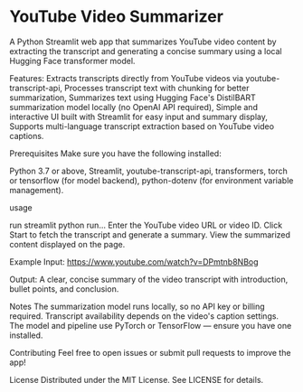 # YouTube Video Summarizer

A Python Streamlit web app that summarizes YouTube video content by extracting the transcript and generating a concise summary using a local Hugging Face transformer model.

Features:
Extracts transcripts directly from YouTube videos via youtube-transcript-api,
Processes transcript text with chunking for better summarization,
Summarizes text using Hugging Face's DistilBART summarization model locally (no OpenAI API required),
Simple and interactive UI built with Streamlit for easy input and summary display,
Supports multi-language transcript extraction based on YouTube video captions.

Prerequisites
Make sure you have the following installed:

Python 3.7 or above,
Streamlit,
youtube-transcript-api,
transformers,
torch or tensorflow (for model backend),
python-dotenv (for environment variable management).

usage 

run streamlit python run...
Enter the YouTube video URL or video ID.
Click Start to fetch the transcript and generate a summary.
View the summarized content displayed on the page.

Example
Input:
https://www.youtube.com/watch?v=DPmtnb8NBog

Output:
A clear, concise summary of the video transcript with introduction, bullet points, and conclusion.

Notes
The summarization model runs locally, so no API key or billing required.
Transcript availability depends on the video's caption settings.
The model and pipeline use PyTorch or TensorFlow — ensure you have one installed.

Contributing
Feel free to open issues or submit pull requests to improve the app!

License
Distributed under the MIT License. See LICENSE for details.
